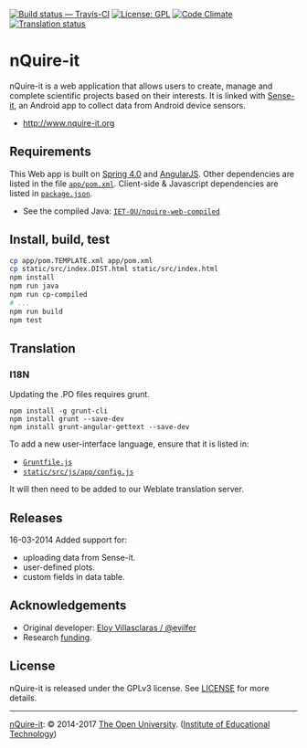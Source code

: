 
[![Build status — Travis-CI][travis-icon]][travis] [![License: GPL][gpl-icon]][LICENSE]
[![Code Climate][climate-icon]][climate]
[![Translation status][weblate-icon]][weblate]


# nQuire-it

nQuire-it is a web application that allows users to create, manage and complete
scientific projects based on their interests. It is linked with [Sense-it][], an Android
app to collect data from Android device sensors.

* <http://www.nquire-it.org>


## Requirements

This Web app is built on [Spring 4.0][] and [AngularJS][].
Other dependencies are listed in the file [`app/pom.xml`][].
Client-side & Javascript dependencies are listed in [`package.json`][].

* See the compiled Java: [`IET-OU/nquire-web-compiled`][]

## Install, build, test

```sh
cp app/pom.TEMPLATE.xml app/pom.xml
cp static/src/index.DIST.html static/src/index.html
npm install
npm run java
npm run cp-compiled
# ...
npm run build
npm test
```

## Translation
### I18N

Updating the .PO files requires grunt.

```
npm install -g grunt-cli
npm install grunt --save-dev
npm install grunt-angular-gettext --save-dev
```

To add a new user-interface language, ensure that it is listed in:

* [`Gruntfile.js`][]
* [`static/src/js/app/config.js`][]

It will then need to be added to our Weblate translation server.


## Releases

16-03-2014
Added support for:
 - uploading data from Sense-it.
 - user-defined plots.
 - custom fields in data table.


## Acknowledgements

* Original developer: [Eloy Villasclaras / @evilfer][eloy]
* Research [funding][].


<!-- [![Sense-it][sense-it-icon]][Sense-it] -->

## License

nQuire-it is released under the GPLv3 license. See [LICENSE][] for more details.

---
[nQuire-it][]: © 2014-2017 [The Open University][ou]. ([Institute of Educational Technology][iet])


[`app/pom.xml`]: https://github.com/IET-OU/nquire-web-source/blob/1.2-branch/app/pom.TEMPLATE.xml
[`package.json`]: https://github.com/IET-OU/nquire-web-source/blob/1.2-branch/package.json#L20-L29
    "Client-side 'dependencies' in package JSON."
[`Gruntfile.js`]: https://github.com/IET-OU/nquire-web-source/blob/1.2-branch/Gruntfile.js#L107-L111
    "'locales' list in Gruntfile."
[`static/src/js/app/config.js`]: https://github.com/IET-OU/nquire-web-source/blob/1.2-branch/static/src/js/app/config.js.DIST.html#L33-L44
    "'langs' list in config.JS template."
[nQuire-it]: https://github.com/IET-OU/nquire-web-source
[`IET-OU/nquire-web-compiled`]: https://github.com/IET-OU/nquire-web-compiled
[Sense-it]: https://play.google.com/store/apps/details?id=org.greengin.sciencetoolkit "Android app"
[sense-it-icon]: https://lh5.ggpht.com/SN_LLof2UbhxolOJ6IwnjkOLYLVXTpY3CpIDHzEOBbqPH-xiECx26XftvRmlgqvRl2Q=w300-rw
[eloy]: https://github.com/evilfer
[iet]: http://iet.open.ac.uk/
[ou]: http://www.open.ac.uk/
[funding]: http://www.nquire-it.org/#/about "Research funding: Nominet Trust"
[gpl]: https://gnu.org/licenses/gpl.html
[LICENSE]: https://github.com/IET-OU/nquire-web-source/blob/master/LICENSE.txt
    "GNU General Public License 3.0 onwards [GPL-3.0+]"
[gpl-icon]: https://img.shields.io/badge/license-GLP--3.0%2B-blue.svg
[travis]:  https://travis-ci.org/IET-OU/nquire-web-source
[travis-icon]: https://api.travis-ci.org/IET-OU/nquire-web-source.svg
    "Build status – Travis-CI (Node/Npm + Java/Maven)"
[climate]: https://codeclimate.com/github/IET-OU/nquire-web-source
    "Code Climate score [GPA, out of 4]"
[climate-icon]: https://codeclimate.com/github/IET-OU/nquire-web-source/badges/gpa.svg
[weblate]: http://weblate.iet.open.ac.uk/projects/nquire-it?utm_source=widget
    "Translation status [percent]"
[weblate-icon]: http://weblate.iet.open.ac.uk/widgets/nquire-it/-/shields-badge.svg

[Spring 4.0]: http://projects.spring.io/spring-framework "Spring Java framework"
[AngularJS]: https://angularjs.org/
[privacy-gdoc]: https://drive.google.com/file/d/0B4POymbCOfVwekdjb2lMWjI4RlE/edit
    "nQuire-it website & Sense – it application. 4th Sept 2014 [PDF] 183 kB."

[End]: //end.
